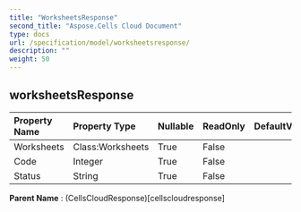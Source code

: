 ```yaml
---
title: "WorksheetsResponse"
second_title: "Aspose.Cells Cloud Document"
type: docs
url: /specification/model/worksheetsresponse/
description: ""
weight: 50
---
```


## **worksheetsResponse**

 

| Property Name | Property Type | Nullable |  ReadOnly | DefaultValue | Description | 
| :- | :- | :- |:- |  :- | :- |
| Worksheets | Class:Worksheets | True |  False |  |  |  
| Code | Integer | True |  False |  |  |  
| Status | String | True |  False |  |  |  

**Parent Name** : (CellsCloudResponse)[cellscloudresponse]

